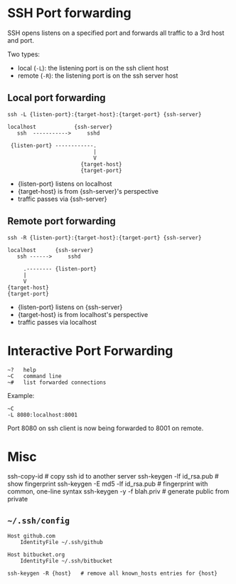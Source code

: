# SSH Port forwarding

SSH opens listens on a specified port and forwards all traffic to a 3rd
host and port.

Two types: 
- local (`-L`): the listening port is on the ssh client host
- remote (`-R`): the listening port is on the ssh server host

## Local port forwarding
```
ssh -L {listen-port}:{target-host}:{target-port} {ssh-server}

localhost            {ssh-server} 
   ssh  ----------->     sshd  

 {listen-port} ------------.
                           |
                           V
                       {target-host}
                       {target-port}
```
- {listen-port} listens on localhost
- {target-host} is from {ssh-server}'s perspective
- traffic passes via {ssh-server}

## Remote port forwarding
```
ssh -R {listen-port}:{target-host}:{target-port} {ssh-server}

localhost      {ssh-server}
   ssh ------>     sshd

     .-------- {listen-port}
     |
     V
{target-host}
{target-port}
```
- {listen-port} listens on {ssh-server}
- {target-host} is from localhost's perspective
- traffic passes via localhost

# Interactive Port Forwarding
```
~?   help
~C   command line
~#   list forwarded connections
```

Example:
```
~C
-L 8080:localhost:8001
```
Port 8080 on ssh client is now being forwarded to 8001 on remote.

# Misc
ssh-copy-id                 # copy ssh id to another server
ssh-keygen -lf id_rsa.pub   # show fingerprint
ssh-keygen -E md5 -lf id_rsa.pub   # fingerprint with common, one-line syntax
ssh-keygen -y -f blah.priv  # generate public from private

## `~/.ssh/config`
```
Host github.com
    IdentityFile ~/.ssh/github

Host bitbucket.org
    IdentityFile ~/.ssh/bitbucket
```


```
ssh-keygen -R {host}   # remove all known_hosts entries for {host}
```
